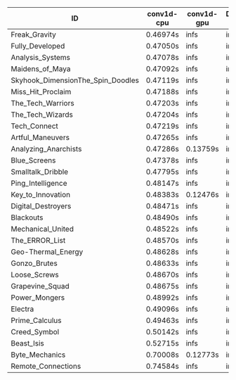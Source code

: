 |ID|conv1d-cpu|conv1d-gpu|DWSPConv2D-gpu|gemm-gpu|avg|
|-|-|-|-|-|-|
|Freak_Gravity|0.46974s|infs|infs|4.49753s|infs|
|Fully_Developed|0.47050s|infs|infs|4.49992s|infs|
|Analysis_Systems|0.47078s|infs|infs|4.53980s|infs|
|Maidens_of_Maya|0.47092s|infs|infs|4.54136s|infs|
|Skyhook_DimensionThe_Spin_Doodles|0.47119s|infs|infs|4.48939s|infs|
|Miss_Hit_Proclaim|0.47188s|infs|infs|4.49429s|infs|
|The_Tech_Warriors|0.47203s|infs|infs|4.51127s|infs|
|The_Tech_Wizards|0.47204s|infs|infs|4.49465s|infs|
|Tech_Connect|0.47219s|infs|infs|4.50329s|infs|
|Artful_Maneuvers|0.47265s|infs|infs|4.50755s|infs|
|Analyzing_Anarchists|0.47286s|0.13759s|infs|4.50741s|infs|
|Blue_Screens|0.47378s|infs|infs|4.55933s|infs|
|Smalltalk_Dribble|0.47795s|infs|infs|4.56032s|infs|
|Ping_Intelligence|0.48147s|infs|infs|4.51914s|infs|
|Key_to_Innovation|0.48383s|0.12476s|infs|4.67193s|infs|
|Digital_Destroyers|0.48471s|infs|infs|4.53200s|infs|
|Blackouts|0.48490s|infs|infs|4.52591s|infs|
|Mechanical_United|0.48522s|infs|infs|4.58944s|infs|
|The_ERROR_List|0.48570s|infs|infs|4.52549s|infs|
|Geo-Thermal_Energy|0.48628s|infs|infs|4.84394s|infs|
|Gonzo_Brutes|0.48633s|infs|infs|4.52930s|infs|
|Loose_Screws|0.48670s|infs|infs|4.52362s|infs|
|Grapevine_Squad|0.48675s|infs|infs|4.53349s|infs|
|Power_Mongers|0.48992s|infs|infs|4.63297s|infs|
|Electra|0.49096s|infs|infs|4.64486s|infs|
|Prime_Calculus|0.49463s|infs|infs|4.78477s|infs|
|Creed_Symbol|0.50142s|infs|infs|4.56114s|infs|
|Beast_Isis|0.52715s|infs|infs|4.69383s|infs|
|Byte_Mechanics|0.70008s|0.12773s|infs|4.60332s|infs|
|Remote_Connections|0.74584s|infs|infs|4.60553s|infs|
